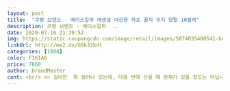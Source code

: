 ```yaml
---
layout: post 
title:  "쿠팡 브랜드 - 베이스알파 에센셜 여성용 하프 골지 무지 양말 10켤레" 
description: 쿠팡 브랜드 - 베이스알파  ..
date: 2020-07-16 21:39:52 
img: https://static.coupangcdn.com/image/retail/images/5874035400541-bd36e0d6-aa4f-48e3-9cf9-b735e14fdfce.jpg 
linkUrl: http://me2.do/GSkJ2kdt 
categories: [1008] 
color: F361A6 
price: 7860 
author: brandMaster 
cont: <br/> >> 길이만  확 늘어나 있는데, 다음 번에 신을 때 문제가 있을 정도는 아닙니다.<br/> 계속 신으면서 지켜봐야 할 것 같더군요.<br/><br/>>> 오버사이즈 팬츠에 부츠 매치할 때 신으니 부츠 밖으로 드러나지 않으면서 딱 발만 보호해주더군요.<br/> 저처럼 팬츠 즐겨입으시는 키가 있으신 분은 참고하시면 좋을 것 같아요.<br/><br/>>> 처음엔 발목을 너무 조이나 싶었는데, 신다보니 발목에 맞게 적당히 맞더군요.<br/><br/><br/> - 245<br/> -250사이즈인 제가 신었을 때 꼭 맞는 느낌이었습니다.<br/> ( 사진첨부 )<br/><br/> - 골지 or 골지가 없는 스타일만 신다가 하프 골지 디자인은 성인이 된 후에는 처음 신었는데요.<br/> 워낙 기본 디자인이라 크게 문제되는 부분은 없었습니다.<br/><br/><br/> - 발 사이즈가 작으신 분은 낙낙하게 신으실 수 있을 것 같네요.<br/><br/><br/> - 밴딩마감이 생각보다 짱짱하게 잘 되어 있어 첫 느낌은 좋습니다.<br/><br/><br/> - 소재는 부드러운 편이라 피부에 닿았을 때 느낌이 괜찮습니다.<br/><br/><br/> - 신기 전에 세탁했는데 밴딩이 늘어짐 없이 형태를 잘 유지합니다.<br/><br/><br/> - 운동할 때 운동화에 신기는 적당합니다.<br/><br/><br/> - 원피스를 자주 입는 친구한테 양말 한 켤레를 줬는데, 원피스 입을 때 스타일링하기 적당한 길이감이라고 합니다.<br/><br/><br/> - 저는 팬츠 스타일링을 자주하는데, 치노팬츠나 롤업팬츠에 매치할 때는 양말 목이 좀 많이 짧습니다.<br/><br/><br/> - 한 번 신고 벗었는데, 길이가 처음보다 확 늘어나 있습니다.<br/><br/>1.<br/> 소재 및 디자인<br/>2.<br/> 스타일링<br/> 
---
```

 